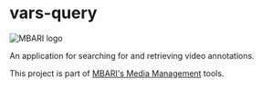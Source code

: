 # vars-query

![MBARI logo](src/site/resources/logo-mbari-3b.png)

An application for searching for and retrieving video annotations.

This project is part of [MBARI's Media Management](https://mbari-media-management.github.io/) tools.